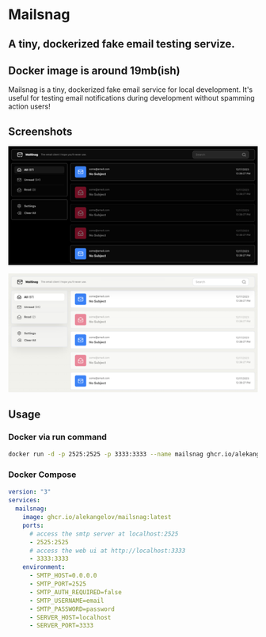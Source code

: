# Mailsnag

## A tiny, dockerized fake email testing servize.

## Docker image is around 19mb(ish)

Mailsnag is a tiny, dockerized fake email service for local development. It's
useful for testing email notifications during development without spamming
action users!

## Screenshots

![Screenshot of MailSnag in Dark Mode](https://raw.githubusercontent.com/alekangelov/mailsnag/main/screenshot_dark.png)

![Screenshot of Mailsnag in Light Mode](https://raw.githubusercontent.com/alekangelov/mailsnag/main/screenshot_light.png)

## Usage

### Docker via run command

```bash
docker run -d -p 2525:2525 -p 3333:3333 --name mailsnag ghcr.io/alekangelov/mailsnag
```

### Docker Compose

```yaml
version: "3"
services:
  mailsnag:
    image: ghcr.io/alekangelov/mailsnag:latest
    ports:
      # access the smtp server at localhost:2525
      - 2525:2525
      # access the web ui at http://localhost:3333
      - 3333:3333
    environment:
      - SMTP_HOST=0.0.0.0
      - SMTP_PORT=2525
      - SMTP_AUTH_REQUIRED=false
      - SMTP_USERNAME=email
      - SMTP_PASSWORD=password
      - SERVER_HOST=localhost
      - SERVER_PORT=3333
```
